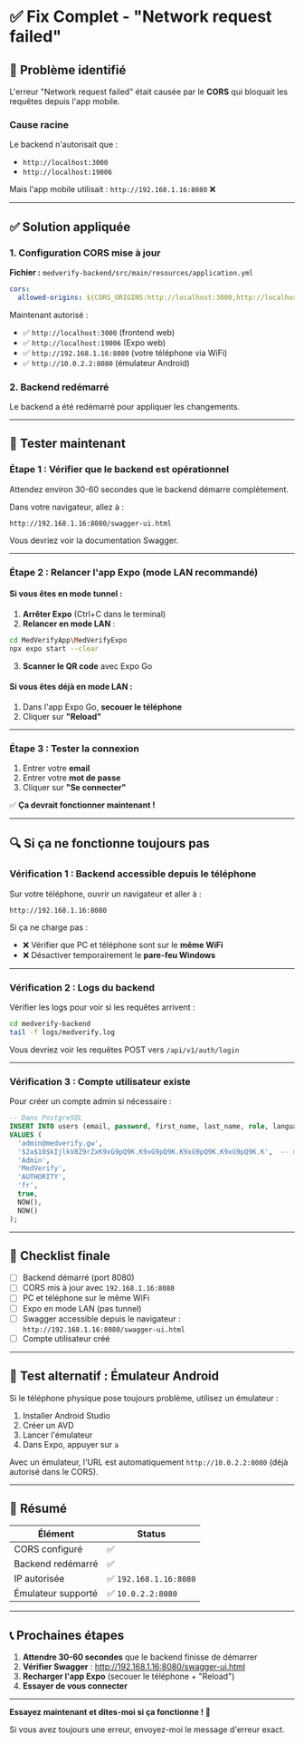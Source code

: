 # ✅ Fix Complet - "Network request failed"

## 🎯 Problème identifié

L'erreur "Network request failed" était causée par le **CORS** qui bloquait les requêtes depuis l'app mobile.

### Cause racine

Le backend n'autorisait que :

- `http://localhost:3000`
- `http://localhost:19006`

Mais l'app mobile utilisait : `http://192.168.1.16:8080` ❌

---

## ✅ Solution appliquée

### 1. Configuration CORS mise à jour

**Fichier :** `medverify-backend/src/main/resources/application.yml`

```yaml
cors:
  allowed-origins: ${CORS_ORIGINS:http://localhost:3000,http://localhost:19006,http://192.168.1.16:8080,http://10.0.2.2:8080}
```

Maintenant autorisé :

- ✅ `http://localhost:3000` (frontend web)
- ✅ `http://localhost:19006` (Expo web)
- ✅ `http://192.168.1.16:8080` (votre téléphone via WiFi)
- ✅ `http://10.0.2.2:8080` (émulateur Android)

### 2. Backend redémarré

Le backend a été redémarré pour appliquer les changements.

---

## 🧪 Tester maintenant

### Étape 1 : Vérifier que le backend est opérationnel

Attendez environ 30-60 secondes que le backend démarre complètement.

Dans votre navigateur, allez à :

```
http://192.168.1.16:8080/swagger-ui.html
```

Vous devriez voir la documentation Swagger.

---

### Étape 2 : Relancer l'app Expo (mode LAN recommandé)

#### Si vous êtes en mode tunnel :

1. **Arrêter Expo** (Ctrl+C dans le terminal)
2. **Relancer en mode LAN** :

```bash
cd MedVerifyApp\MedVerifyExpo
npx expo start --clear
```

3. **Scanner le QR code** avec Expo Go

#### Si vous êtes déjà en mode LAN :

1. Dans l'app Expo Go, **secouer le téléphone**
2. Cliquer sur **"Reload"**

---

### Étape 3 : Tester la connexion

1. Entrer votre **email**
2. Entrer votre **mot de passe**
3. Cliquer sur **"Se connecter"**

✅ **Ça devrait fonctionner maintenant !**

---

## 🔍 Si ça ne fonctionne toujours pas

### Vérification 1 : Backend accessible depuis le téléphone

Sur votre téléphone, ouvrir un navigateur et aller à :

```
http://192.168.1.16:8080
```

Si ça ne charge pas :

- ❌ Vérifier que PC et téléphone sont sur le **même WiFi**
- ❌ Désactiver temporairement le **pare-feu Windows**

---

### Vérification 2 : Logs du backend

Vérifier les logs pour voir si les requêtes arrivent :

```bash
cd medverify-backend
tail -f logs/medverify.log
```

Vous devriez voir les requêtes POST vers `/api/v1/auth/login`

---

### Vérification 3 : Compte utilisateur existe

Pour créer un compte admin si nécessaire :

```sql
-- Dans PostgreSQL
INSERT INTO users (email, password, first_name, last_name, role, language, is_active, created_at, updated_at)
VALUES (
  'admin@medverify.gw',
  '$2a$10$kIjlkV8Z9rZxK9xG9pQ9K.K9xG9pQ9K.K9xG9pQ9K.K9xG9pQ9K.K',  -- mot de passe : admin123
  'Admin',
  'MedVerify',
  'AUTHORITY',
  'fr',
  true,
  NOW(),
  NOW()
);
```

---

## 🚀 Checklist finale

- [ ] Backend démarré (port 8080)
- [ ] CORS mis à jour avec `192.168.1.16:8080`
- [ ] PC et téléphone sur le même WiFi
- [ ] Expo en mode LAN (pas tunnel)
- [ ] Swagger accessible depuis le navigateur : `http://192.168.1.16:8080/swagger-ui.html`
- [ ] Compte utilisateur créé

---

## 📱 Test alternatif : Émulateur Android

Si le téléphone physique pose toujours problème, utilisez un émulateur :

1. Installer Android Studio
2. Créer un AVD
3. Lancer l'émulateur
4. Dans Expo, appuyer sur `a`

Avec un émulateur, l'URL est automatiquement `http://10.0.2.2:8080` (déjà autorisé dans le CORS).

---

## 🎉 Résumé

| Élément            | Status                 |
| ------------------ | ---------------------- |
| CORS configuré     | ✅                     |
| Backend redémarré  | ✅                     |
| IP autorisée       | ✅ `192.168.1.16:8080` |
| Émulateur supporté | ✅ `10.0.2.2:8080`     |

---

## 📞 Prochaines étapes

1. **Attendre 30-60 secondes** que le backend finisse de démarrer
2. **Vérifier Swagger** : http://192.168.1.16:8080/swagger-ui.html
3. **Recharger l'app Expo** (secouer le téléphone + "Reload")
4. **Essayer de vous connecter**

---

**Essayez maintenant et dites-moi si ça fonctionne ! 🚀**

Si vous avez toujours une erreur, envoyez-moi le message d'erreur exact.
